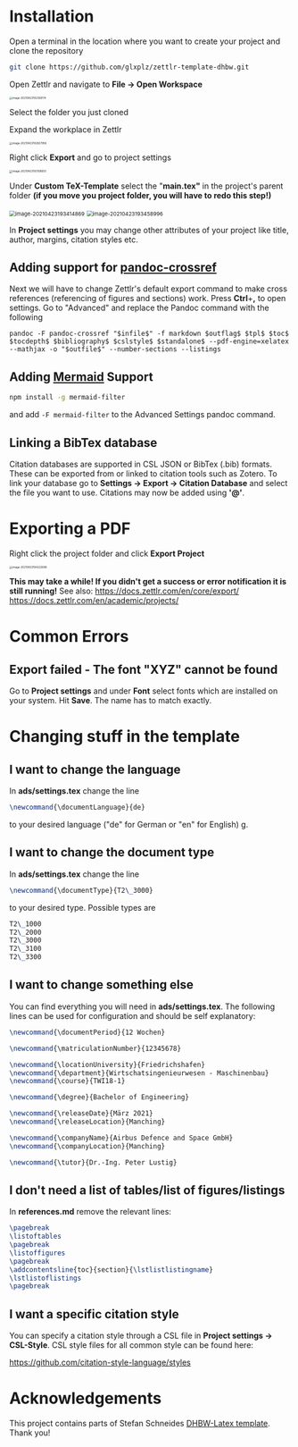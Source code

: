 # Installation

Open a terminal in the location where you want to create your project and clone the repository

```bash
git clone https://github.com/glxplz/zettlr-template-dhbw.git
```

Open Zettlr and navigate to **File -> Open Workspace**

<img src="./readme-screenshots/image-20210423192358174.png" alt="image-20210423192358174" style="zoom:33%;" />

Select the folder you just cloned

Expand the workplace in Zettlr

<img src="./readme-screenshots/image-20210423192827956.png" alt="image-20210423192827956" style="zoom:33%;" />



Right click **Export** and go to project settings

<img src="./readme-screenshots/image-20210423193158650.png" alt="image-20210423193158650" style="zoom:33%;" />

Under **Custom TeX-Template** select the "**main.tex"** in the project's parent folder **(if you move you project folder, you will have to redo this step!)**

<img src="./readme-screenshots/image-20210423193414869.png" alt="image-20210423193414869" style="zoom:67%;" />

<img src="./readme-screenshots/image-20210423193458996.png" alt="image-20210423193458996" style="zoom:67%;" />

In **Project settings** you may change other attributes of your project like title, author, margins, citation styles etc.

## Adding support for [pandoc-crossref](http://lierdakil.github.io/pandoc-crossref/)
Next we will have to change Zettlr's default export command to make cross references (referencing of figures and sections) work.
Press **Ctrl**+**,** to open settings. Go to "Advanced" and replace the Pandoc command with the following
```
pandoc -F pandoc-crossref "$infile$" -f markdown $outflag$ $tpl$ $toc$ $tocdepth$ $bibliography$ $cslstyle$ $standalone$ --pdf-engine=xelatex --mathjax -o "$outfile$" --number-sections --listings
```

## Adding [Mermaid](https://mermaid-js.github.io/mermaid/#/) Support
```bash
npm install -g mermaid-filter
```
and add `-F mermaid-filter` to the Advanced Settings pandoc command.

## Linking a BibTex database
Citation databases are supported in CSL JSON or BibTex (.bib) formats. These can be exported from or linked to citation tools such as Zotero.
To link your database go to **Settings -> Export -> Citation Database** and select the file you want to use. Citations may now be added using **'@'**.

# Exporting a PDF

Right click the project folder and click **Export Project**

<img src="./readme-screenshots/image-20210423194222698.png" alt="image-20210423194222698" style="zoom:33%;" />

**This may take a while! If you didn't get a success or error notification it is still running!**
See also:
https://docs.zettlr.com/en/core/export/
https://docs.zettlr.com/en/academic/projects/

# Common Errors

## Export failed - The font "XYZ" cannot be found

Go to **Project settings** and under **Font** select fonts which are installed on your system. Hit **Save**. The name has to match exactly.

# Changing stuff in the template

## I want to change the language

In **ads/settings.tex** change the line 
```tex
\newcommand{\documentLanguage}{de}
```
to your desired language ("de" for German or "en" for English)
g.
## I want to change the document type

In **ads/settings.tex** change the line 

```tex
\newcommand{\documentType}{T2\_3000}
```

to your desired type. Possible types are

```tex
T2\_1000
T2\_2000
T2\_3000
T2\_3100
T2\_3300
```

## I want to change something else

You can find everything you will need in **ads/settings.tex**. The following lines can be used for configuration and should be self explanatory:

`````tex
\newcommand{\documentPeriod}{12 Wochen}

\newcommand{\matriculationNumber}{12345678}

\newcommand{\locationUniversity}{Friedrichshafen}
\newcommand{\department}{Wirtschatsingenieurwesen - Maschinenbau}
\newcommand{\course}{TWI18-1}

\newcommand{\degree}{Bachelor of Engineering}

\newcommand{\releaseDate}{März 2021}
\newcommand{\releaseLocation}{Manching}

\newcommand{\companyName}{Airbus Defence and Space GmbH}
\newcommand{\companyLocation}{Manching}

\newcommand{\tutor}{Dr.-Ing. Peter Lustig}
`````

## I don't need a list of tables/list of figures/listings

In **references.md** remove the relevant lines:

`````tex
\pagebreak
\listoftables
\pagebreak
\listoffigures
\pagebreak
\addcontentsline{toc}{section}{\lstlistlistingname}
\lstlistoflistings
\pagebreak
`````

## I want a specific citation style
You can specify a citation style through a CSL file in **Project settings -> CSL-Style**. CSL style files for all common style can be found here:

https://github.com/citation-style-language/styles

# Acknowledgements
This project contains parts of Stefan Schneides [DHBW-Latex template](https://github.com/schnes4/dhbw-heidenheim-latex-template). Thank you!
